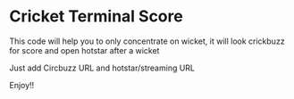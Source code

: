 # Cricket Terminal Score

This code will help you to only concentrate on wicket, it will look crickbuzz for score and open hotstar after a wicket

Just add Circbuzz URL and hotstar/streaming URL

Enjoy!!
